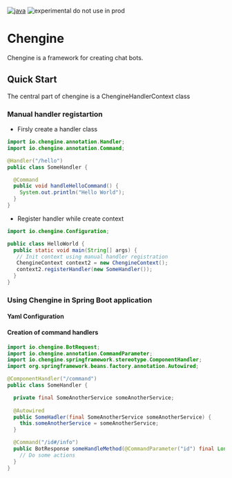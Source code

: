 [![java][0]][1] ![experimental do not use in prod][2]

[0]: https://img.shields.io/badge/java-11-blue.svg?style=flat-square
[1]: https://openjdk.java.net/projects/jdk/11/

[2]: https://img.shields.io/badge/development%20or%20experimental-do%20not%20use%20in%20prod-orange?style=flat-square

# Chengine

Chengine is a framework for creating chat bots.

## Quick Start

The central part of chengine is a ChengineHandlerContext class

### Manual handler registartion
- Firsly create a handler class
```java
import io.chengine.annotation.Handler;
import io.chengine.annotation.Command;

@Handler("/hello")
public class SomeHandler {

  @Command
  public void handleHelloCommand() {
    System.out.println("Hello World");
  }
}
```
- Register handler while create context
```java
import io.chengine.Configuration;

public class HelloWorld {
  public static void main(String[] args) {
   // Init context using manual handler registration
   ChengineContext context2 = new ChengineContext();
   context2.registerHandler(new SomeHandler());
  }
}

```

### Using Chengine in Spring Boot application

#### Yaml Configuration

#### Creation of command handlers

```java
import io.chengine.BotRequest;
import io.chengine.annotation.CommandParameter;
import io.chengine.springframework.stereotype.ComponentHandler;
import org.springframework.beans.factory.annotation.Autowired;

@ComponentHandler("/command")
public class SomeHandler {

  private final SomeAnotherService someAnotherService;
  
  @Autowired
  public SomeHadler(final SomeAnotherService someAnotherService) {
    this.someAnotherService = someAnotherService;
  }

  @Command("/id#/info")
  public BotResponse someHandleMethod(@CommandParameter("id") final Long id, final BotRequest botRequest) {
    // Do some actions
  }
}
```
